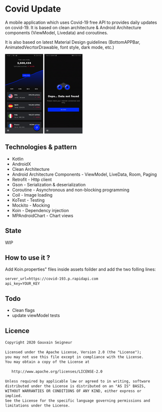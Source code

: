 # Covid Update
A mobile application which uses Covid-19 free API to provides daily updates on covid-19.
It is based on clean architecture & Android Architecture components (ViewModel, Livedata) and
coroutines.

It is also based on latest Material Design guidelines (BottomAPPBar, AnimatedVecrtorDrawable,
font style, dark mode, etc.)

<img src="art/home.jpg" width="25%"></img>
<img src="art/error_place_holder.gif" width="25%"></img>

## Technologies & pattern
* Kotlin
* AndroidX
* Clean Architecture
* Android Architecture Components - ViewModel, LiveData, Room, Paging
* Retrofit - Http client
* Gson - Serialization & deserialization
* Coroutine - Asynchronous and non-blocking programming
* Coil - Image loading
* KoTest - Testing
* Mockito - Mocking
* Koin - Dependency injection
* MPAndroidChart - Chart views

## State
WIP


## How to use it ?
Add Koin.properties" files inside assets foilder and add the two folling lines:
```
server_url=https://covid-193.p.rapidapi.com
api_key=YOUR_KEY
```

## Todo
* Clean flags
* update viewModel tests

## Licence
```
Copyright 2020 Gauvain Seigneur

Licensed under the Apache License, Version 2.0 (the "License");
you may not use this file except in compliance with the License.
You may obtain a copy of the License at

   http://www.apache.org/licenses/LICENSE-2.0

Unless required by applicable law or agreed to in writing, software
distributed under the License is distributed on an "AS IS" BASIS,
WITHOUT WARRANTIES OR CONDITIONS OF ANY KIND, either express or implied.
See the License for the specific language governing permissions and
limitations under the License.
```